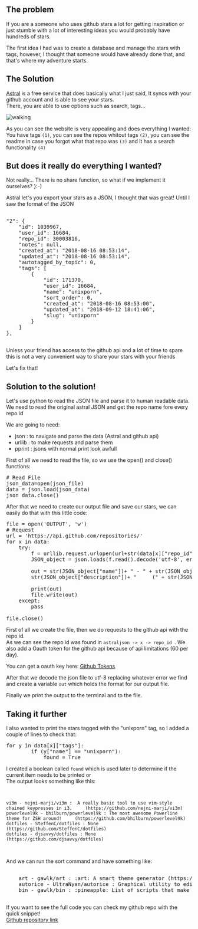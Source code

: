 <h2>The problem</h2>

<p>
If you are a someone who uses github stars a lot for getting inspiration or just stumble with a lot of interesting ideas you would probably have hundreds of stars.
</p>

<p>The first idea I had was to create a database and manage the stars with tags, however, I thought that someone would have already done that, and that's where my adventure starts.</p>

<h2>The Solution</h2>

<p><a href="https://app.astralapp.com">Astral</a> is a free service that does basically what I just said, It syncs with your github account and is able to see your stars. <br>
There, you are able to use options such as search, tags...</p>

<p><img src="https://i.imgur.com/XQrUU6z.png" alt="walking"></p>


<p>As you can see the website is very appealing and does everything I wanted: You have tags <code>(1)</code>, you can see the repos whitout tags <code>(2)</code>, you can see the readme in case you forgot what that repo was <code>(3)</code> and it has a search functionality <code>(4)</code></p>

<h2>But does it really do everything I wanted?</h2>

<p>Not really... There is no share function, so what if we implement it ourselves? }:-)</p>
<p>Astral let's you export your stars as a JSON, I thought that was great! Until I saw the format of the JSON</p>

<pre>
     
"2": {
    "id": 1039967,
    "user_id": 16684,
    "repo_id": 30003816,
    "notes": null,
    "created_at": "2018-08-16 08:53:14",
    "updated_at": "2018-08-16 08:53:14",
    "autotagged_by_topic": 0,
    "tags": [
        {
            "id": 171370,
            "user_id": 16684,
            "name": "unixporn",
            "sort_order": 0,
            "created_at": "2018-08-16 08:53:00",
            "updated_at": "2018-09-12 18:41:06",
            "slug": "unixporn"
        }
    ]
},

</pre>

<p>Unless your friend has access to the github api and a lot of time to spare this is not a very convenient way to share your stars with your friends</p>
<p>Let's fix that!</p>

<H2>Solution to the solution!</H2>
<p>Let's use python to read the JSON file and parse it to human readable data. <br>
We need to read the original astral JSON and get the repo name fore every repo id</p>
<p>We are going to need:</p>
<ul>
<li>json   : to navigate and parse the data (Astral and github api)</li>
<li>urllib : to make requests and parse them</li>
<li>pprint : jsons with normal print look awfull</li>
</ul>

<p>First of all we need to read the file, so we use the open() and close() functions:</p>

<pre>
# Read File 
json_data=open(json_file)
data = json.load(json_data)
json_data.close()
</pre>


<p>After that we need to create our output file and save our stars, we can easily do that with this little code:</p>

<pre>
file = open('OUTPUT', 'w')
# Request 
url = 'https://api.github.com/repositories/'
for x in data:
    try:
        f = urllib.request.urlopen(url+str(data[x]["repo_id"])+"?access_token="+str(Oauth))
        JSON_object = json.loads(f.read().decode('utf-8', errors='replace'))

        out = str(JSON_object["name"])+ " - " + str(JSON_object["full_name"])+" : "+ 
        str(JSON_object["description"])+ "     (" + str(JSON_object["html_url"] + ")\n")

        print(out)
        file.write(out)
    except:
        pass
        
file.close()
</pre>

<p>First of all we create the file, then we do requests to the github api with the repo id. <br>
As we can see the repo id was found in <code>astraljson -> x -> repo_id </code>. We also add a Oauth token for the github api because of api limitations (60 per day). </p>

<P>You can get a oauth key here: <a href="https://github.com/settings/tokens">Github Tokens</a> </P>

<p>After that we decode the json file to utf-8 replacing whatever error we find and create a variable <code>out</code> which holds the format for our output file.</p>

<p>Finally we print the output to the terminal and to the file.</p>

<h2>Taking it further</h2>

<p>I also wanted to print the stars tagged with the "unixporn" tag, so I added a couple of lines to check that:</p>

<pre>
for y in data[x]["tags"]:
        if (y["name"] == "unixporn"):
            found = True
</pre>

<p>I created a boolean called <code>found</code> which is used later to determine if the current item needs to be printed or <br>
The output looks something like this:</p>
<pre>

    vi3m - nejni-marji/vi3m :  A really basic tool to use vim-style chained keypresses in i3.     (https://github.com/nejni-marji/vi3m)
    powerlevel9k - bhilburn/powerlevel9k : The most awesome Powerline theme for ZSH around!     (https://github.com/bhilburn/powerlevel9k)
    dotfiles - SteffenC/dotfiles : None     (https://github.com/SteffenC/dotfiles)
    dotfiles - djsavvy/dotfiles : None     (https://github.com/djsavvy/dotfiles)

</pre>

<p>And we can run the sort command and have something like:</p>

<pre>

    art - gawlk/art : :art: A smart theme generator (https://github.com/gawlk/art)
    autorice - UltraNyan/autorice : Graphical utility to edit and manage your config files. (https://github.com/UltraNyan/autorice)
    bin - gawlk/bin : :pineapple: List of scripts that make my life much easier (https://github.com/gawlk/bin)

</pre>
<p>If you want to see the full code you can check my github repo with the quick snippet! <br>
<a href="">Github repository link</a>
</p>
